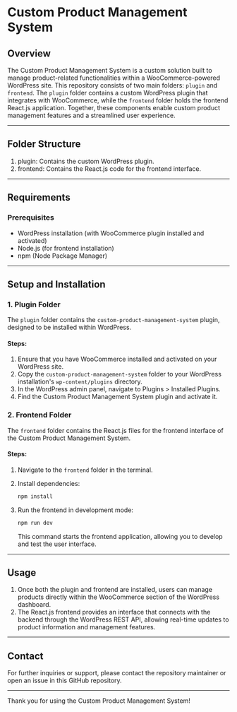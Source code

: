 # Custom Product Management System

## Overview

The Custom Product Management System is a custom solution built to manage product-related functionalities within a WooCommerce-powered WordPress site. This repository consists of two main folders: `plugin` and `frontend`. The `plugin` folder contains a custom WordPress plugin that integrates with WooCommerce, while the `frontend` folder holds the frontend React.js application. Together, these components enable custom product management features and a streamlined user experience.

---

## Folder Structure

1. plugin: Contains the custom WordPress plugin.
2. frontend: Contains the React.js code for the frontend interface.

---

## Requirements

### Prerequisites
- WordPress installation (with WooCommerce plugin installed and activated)
- Node.js (for frontend installation)
- npm (Node Package Manager)

---

## Setup and Installation

### 1. Plugin Folder

The `plugin` folder contains the `custom-product-management-system` plugin, designed to be installed within WordPress.

#### Steps:
1. Ensure that you have WooCommerce installed and activated on your WordPress site.
2. Copy the `custom-product-management-system` folder to your WordPress installation's `wp-content/plugins` directory.
3. In the WordPress admin panel, navigate to Plugins > Installed Plugins.
4. Find the Custom Product Management System plugin and activate it.

### 2. Frontend Folder

The `frontend` folder contains the React.js files for the frontend interface of the Custom Product Management System. 

#### Steps:
1. Navigate to the `frontend` folder in the terminal.
2. Install dependencies:
   ```bash
   npm install
   ```
3. Run the frontend in development mode:
   ```bash
   npm run dev
   ```

   This command starts the frontend application, allowing you to develop and test the user interface.

---

## Usage

1. Once both the plugin and frontend are installed, users can manage products directly within the WooCommerce section of the WordPress dashboard.
2. The React.js frontend provides an interface that connects with the backend through the WordPress REST API, allowing real-time updates to product information and management features.

---

## Contact

For further inquiries or support, please contact the repository maintainer or open an issue in this GitHub repository.

---

Thank you for using the Custom Product Management System!